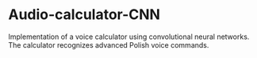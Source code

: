 # Audio-calculator-CNN
Implementation of a voice calculator using convolutional neural networks. The calculator recognizes advanced Polish voice commands.
